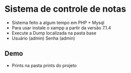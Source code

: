 # Sistema de controle de notas

- Sistema feito a algum tempo em PHP + Mysql
- Para usar instale o xampp a partir da versão 7.1.4
- Execute a Dump localizada na pasta base
- Usuário (admin) Senha (admin)


## Demo
- Prints na pasta prints do projeto